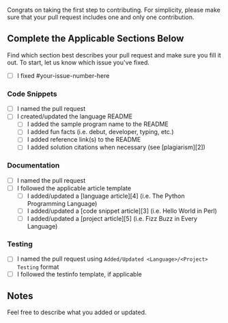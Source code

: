 Congrats on taking the first step to contributing. For simplicity, please make sure that your pull request includes one and only one contribution.

## Complete the Applicable Sections Below

Find which section best describes your pull request and make sure you fill it out. To start, let us know which issue you've fixed.

- [ ] I fixed #your-issue-number-here

### Code Snippets

- [ ] I named the pull request
- [ ] I created/updated the language README
  - [ ] I added the sample program name to the README
  - [ ] I added fun facts (i.e. debut, developer, typing, etc.)
  - [ ] I added reference link(s) to the README
  - [ ] I added solution citations when necessary (see [plagiarism][2])

### Documentation

- [ ] I named the pull request
- [ ] I followed the applicable article template
  - [ ] I added/updated a [language article][4] (i.e. The Python Programming Language)
  - [ ] I added/updated a [code snippet article][3] (i.e. Hello World in Perl)
  - [ ] I added/updated a [project article][5] (i.e. Fizz Buzz in Every Language)

### Testing

- [ ] I named the pull request using `Added/Updated <Language>/<Project> Testing` format
- [ ] I followed the testinfo template, if applicable

## Notes

Feel free to describe what you added or updated.
